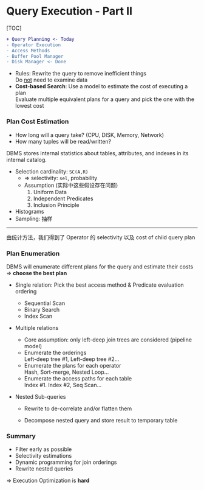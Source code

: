 # Query Execution - Part II

[TOC]

```diff
+ Query Planning <- Today
- Operator Execution
- Access Methods
- Buffer Pool Manager
- Disk Manager <- Done
```

* Rules: Rewrite the query to remove inefficient things<br/>Do <u>not</u> need to examine data
* **Cost-based Search**: Use a model to estimate the cost of executing  a plan<br/>Evaluate multiple equivalent plans for a query and pick the one with the lowest cost

### Plan Cost Estimation

* How long will a query take? (CPU, DISK, Memory, Network)
* How many tuples will be read/written?

DBMS stores internal statistics about tables, attributes, and indexes in its internal catalog.

* Selection cardinality: `SC(A,R)`
  * => selectivity: `sel`, probability
  * Assumption (实际中这些假设存在问题)
    1. Uniform Data
    2. Independent Predicates
    3. Inclusion Principle
* Histograms
* Sampling: 抽样

---

由统计方法，我们得到了 Operator 的 selectivity 以及 cost of child query plan

### Plan Enumeration

DBMS will enumerate different plans for the query and estimate their costs => **choose the best plan**

* Single relation: Pick the best access method & Predicate evaluation ordering

  * Sequential Scan
  * Binary Search
  * Index Scan

* Multiple relations

  * Core assumption: only left-deep join trees are considered (pipeline model)
  * Enumerate the orderings<br/>Left-deep tree #1, Left-deep tree #2...
  * Enumerate the plans for each operator<br/>Hash, Sort-merge, Nested Loop...
  * Enumerate the access paths for each table<br/>Index #1. Index #2, Seq Scan...

* Nested Sub-queries

  * Rewrite to de-correlate and/or flatten them

  * Decompose nested query and store result to temporary table

### Summary

* Filter early as possible
* Selectivity estimations
* Dynamic programming for join orderings
* Rewrite nested queries

=> Execution Optimization is **hard**

